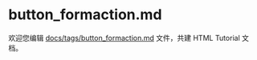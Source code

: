 button_formaction.md
===

欢迎您编辑 <a target="__blank" href="https://github.com/jaywcjlove/html-tutorial/blob/master/docs/tags/button_formaction.md">docs/tags/button_formaction.md</a> 文件，共建 HTML Tutorial 文档。